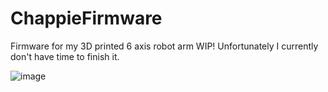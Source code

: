 # ChappieFirmware
Firmware for my 3D printed 6 axis robot arm
WIP! Unfortunately I currently don't have time to finish it.

![image](https://user-images.githubusercontent.com/32803118/209453179-de7ab62e-4f57-4622-8a81-7cac966d315b.png)
